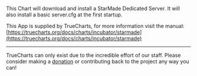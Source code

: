 This Chart will download and install a StarMade Dedicated Server. It will also install a basic server.cfg at the first startup.

This App is supplied by TrueCharts, for more information visit the manual: [https://truecharts.org/docs/charts/incubator/starmade](https://truecharts.org/docs/charts/incubator/starmade)

---

TrueCharts can only exist due to the incredible effort of our staff.
Please consider making a [donation](https://truecharts.org/docs/about/sponsor) or contributing back to the project any way you can!
